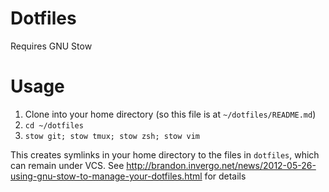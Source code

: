 Dotfiles
===========================

Requires GNU Stow

# Usage
1. Clone into your home directory (so this file is at `~/dotfiles/README.md`)
2. `cd ~/dotfiles`
3. `stow git; stow tmux; stow zsh; stow vim`

This creates symlinks in your home directory to the files in `dotfiles`,
which can remain under VCS. See http://brandon.invergo.net/news/2012-05-26-using-gnu-stow-to-manage-your-dotfiles.html for details
